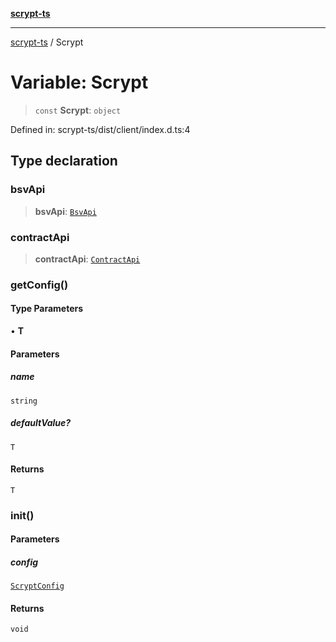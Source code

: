 [**scrypt-ts**](../README.md)

***

[scrypt-ts](../globals.md) / Scrypt

# Variable: Scrypt

> `const` **Scrypt**: `object`

Defined in: scrypt-ts/dist/client/index.d.ts:4

## Type declaration

### bsvApi

> **bsvApi**: [`BsvApi`](../classes/BsvApi.md)

### contractApi

> **contractApi**: [`ContractApi`](../classes/ContractApi.md)

### getConfig()

#### Type Parameters

• **T**

#### Parameters

##### name

`string`

##### defaultValue?

`T`

#### Returns

`T`

### init()

#### Parameters

##### config

[`ScryptConfig`](../interfaces/ScryptConfig.md)

#### Returns

`void`
